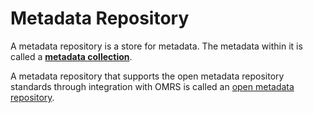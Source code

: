 <!-- SPDX-License-Identifier: Apache-2.0 -->

# Metadata Repository

A metadata repository is a store for metadata.
The metadata within it is called 
a **[metadata collection](metadata-collection.md)**.

A metadata repository that supports the open metadata repository
standards through integration with OMRS is called an 
[open metadata repository](open-metadata-repository.md).